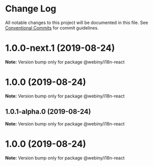 # Change Log

All notable changes to this project will be documented in this file.
See [Conventional Commits](https://conventionalcommits.org) for commit guidelines.

<a name="1.0.0-next.1"></a>
# 1.0.0-next.1 (2019-08-24)

**Note:** Version bump only for package @webiny/i18n-react





<a name="1.0.0"></a>
# 1.0.0 (2019-08-24)

**Note:** Version bump only for package @webiny/i18n-react





<a name="1.0.1-alpha.0"></a>
## 1.0.1-alpha.0 (2019-08-24)

**Note:** Version bump only for package @webiny/i18n-react





<a name="1.0.0"></a>
# 1.0.0 (2019-08-24)

**Note:** Version bump only for package @webiny/i18n-react
